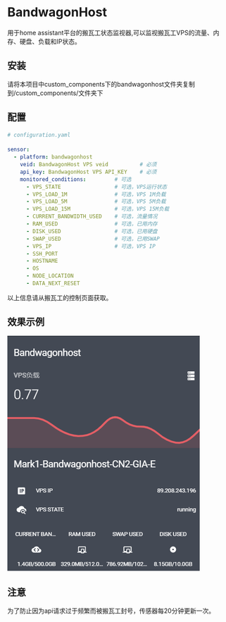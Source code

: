 # BandwagonHost
用于home assistant平台的搬瓦工状态监视器,可以监视搬瓦工VPS的流量、内存、硬盘、负载和IP状态。  

## 安装
请将本项目中custom_components下的bandwagonhost文件夹复制到<config>/custom_components/文件夹下

## 配置 
```yaml
# configuration.yaml

sensor:
  - platform: bandwagonhost
    veid: BandwagonHost VPS veid          # 必须
    api_key: BandwagonHost VPS API_KEY    # 必须
    monitored_conditions:         # 可选
      - VPS_STATE                 # 可选，VPS运行状态
      - VPS_LOAD_1M               # 可选，VPS 1M负载
      - VPS_LOAD_5M               # 可选，VPS 5M负载
      - VPS_LOAD_15M              # 可选，VPS 15M负载
      - CURRENT_BANDWIDTH_USED    # 可选，流量情况
      - RAM_USED                  # 可选，已用内存
      - DISK_USED                 # 可选，已用硬盘
      - SWAP_USED                 # 可选，已用SWAP
      - VPS_IP                    # 可选，VPS IP
      - SSH_PORT
      - HOSTNAME
      - OS
      - NODE_LOCATION
      - DATA_NEXT_RESET
```
以上信息请从搬瓦工的控制页面获取。

## 效果示例
![image](bandwagonhost.png)

## 注意
为了防止因为api请求过于频繁而被搬瓦工封号，传感器每20分钟更新一次。
